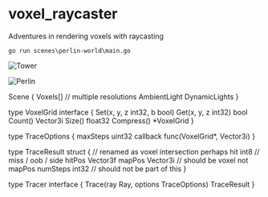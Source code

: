 # voxel_raycaster

Adventures in rendering voxels with raycasting

```
go run scenes\perlin-world\main.go
```

![Tower](gifs/tower.gif)

![Perlin](gifs/perlin.gif)


Scene {
    Voxels[]        // multiple resolutions
    AmbientLight
    DynamicLights
}

type VoxelGrid interface {
	Set(x, y, z int32, b bool)
	Get(x, y, z int32) bool
	Count() Vector3i
	Size() float32
	Compress() *VoxelGrid
}

type TraceOptions {
	maxSteps uint32
	callback func(VoxelGrid*, Vector3i)
}

type TraceResult struct {	// renamed as voxel intersection perhaps
	hit      int8			// miss / oob / side
	hitPos   Vector3f
	mapPos   Vector3i		// should be voxel not mapPos
	numSteps int32			// should not be part of this
}

type Tracer interface {
	Trace(ray Ray, options TraceOptions) TraceResult
}
